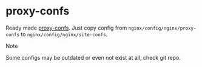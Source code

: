 
# proxy-confs

Ready made [proxy-confs](https://github.com/linuxserver/reverse-proxy-confs).
Just copy config from `nginx/config/nginx/proxy-confs` to `nginx/config/nginx/site-confs`.

>[!NOTE]
>Some configs may be outdated or even not exist at all, check git repo.
